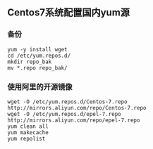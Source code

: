 ##  Centos7系统配置国内yum源

### 备份

```
yum -y install wget
cd /etc/yum.repos.d/
mkdir repo_bak
mv *.repo repo_bak/
```

### 使用阿里的开源镜像

```
wget -O /etc/yum.repos.d/Centos-7.repo http://mirrors.aliyun.com/repo/Centos-7.repo
wget -O /etc/yum.repos.d/epel-7.repo http://mirrors.aliyun.com/repo/epel-7.repo
yum clean all
yum makecache
yum repolist
```

